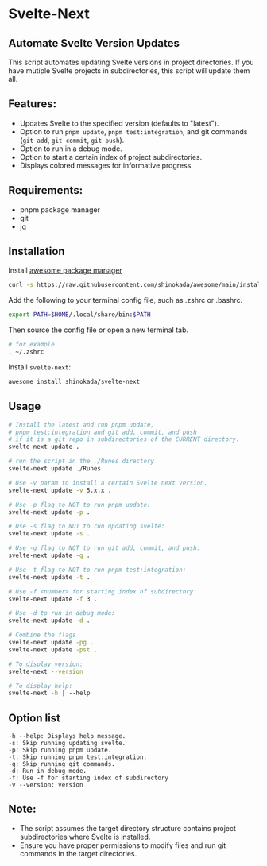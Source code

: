 # Svelte-Next

## Automate Svelte Version Updates

This script automates updating Svelte versions in project directories. If you have mutiple Svelte projects in subdirectories, this script will update them all.

## Features:

- Updates Svelte to the specified version (defaults to "latest").
- Option to run `pnpm update`, `pnpm test:integration`, and git commands (`git add`, `git commit`, `git push`).
- Option to run in a debug mode.
- Option to start a certain index of project subdirectories.
- Displays colored messages for informative progress.

## Requirements:

- pnpm package manager
- git
- jq

## Installation

Install [awesome package manager](https://github.com/shinokada/awesome)

```sh
curl -s https://raw.githubusercontent.com/shinokada/awesome/main/install | bash -s install
```

Add the following to your terminal config file, such as .zshrc or .bashrc.

```sh
export PATH=$HOME/.local/share/bin:$PATH
```

Then source the config file or open a new terminal tab.

```sh
# for example
. ~/.zshrc
```

Install `svelte-next`:

```sh
awesome install shinokada/svelte-next
```

## Usage

```sh
# Install the latest and run pnpm update, 
# pnpm test:integration and git add, commit, and push 
# if it is a git repo in subdirectories of the CURRENT directory.
svelte-next update .

# run the script in the ./Runes directory
svelte-next update ./Runes

# Use -v param to install a certain Svelte next version.
svelte-next update -v 5.x.x .

# Use -p flag to NOT to run pnpm update:
svelte-next update -p .

# Use -s flag to NOT to run updating svelte:
svelte-next update -s .

# Use -g flag to NOT to run git add, commit, and push:
svelte-next update -g .

# Use -t flag to NOT to run pnpm test:integration:
svelte-next update -t .

# Use -f <number> for starting index of subdirectory:
svelte-next update -f 3 .

# Use -d to run in debug mode:
svelte-next update -d .

# Combine the flags
svelte-next update -pg .
svelte-next update -pst .

# To display version: 
svelte-next --version

# To display help:
svelte-next -h | --help
```

## Option list

```
-h --help: Displays help message.
-s: Skip running updating svelte.
-p: Skip running pnpm update.
-t: Skip running pnpm test:integration.
-g: Skip running git commands.
-d: Run in debug mode.
-f: Use -f for starting index of subdirectory
-v --version: version
```

## Note:

- The script assumes the target directory structure contains project subdirectories where Svelte is installed.
- Ensure you have proper permissions to modify files and run git commands in the target directories.